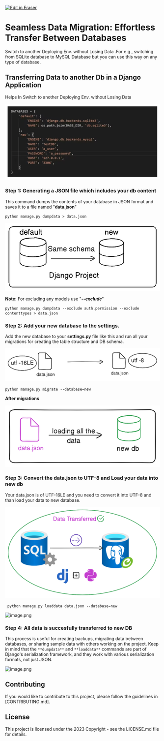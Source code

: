 <p><a target="_blank" href="https://app.eraser.io/workspace/unlCADwgHzuK1NUv2vDg" id="edit-in-eraser-github-link"><img alt="Edit in Eraser" src="https://firebasestorage.googleapis.com/v0/b/second-petal-295822.appspot.com/o/images%2Fgithub%2FOpen%20in%20Eraser.svg?alt=media&amp;token=968381c8-a7e7-472a-8ed6-4a6626da5501"></a></p>

# Seamless Data Migration: Effortless Transfer Between Databases 
Switch to another Deploying Env. without Losing Data .For e.g., switching from SQLite database to MySQL Database but you can use this way on any type of database.



## Transferring Data to another Db in a Django Application
Helps In Switch to another Deploying Env. without Losing Data

![image.png](/.eraser/unlCADwgHzuK1NUv2vDg___PyIGY6S3LKYuPtLSivFCFleXZbx2___csKiAD4H34q7g_rJKdhIq.png "image.png")

### Step 1: Generating a JSON file which includes your db content 
This command dumps the contents of your database in JSON format and saves it to a file named "**data.json**"

```
python manage.py dumpdata > data.json
```
![image.png](/.eraser/unlCADwgHzuK1NUv2vDg___PyIGY6S3LKYuPtLSivFCFleXZbx2___-a8V7M-YVGnagJXMS8Y-M.png "image.png")

**Note:** For excluding any models use "**_--exclude_**"

```
python manage.py dumpdata --exclude auth.permission --exclude contenttypes > data.json
```
### Step 2: Add your new database to the settings.
Add the new database to your **settings.py** file like this and run all your migrations for creating the table structure and DB schema.

![image.png](/.eraser/unlCADwgHzuK1NUv2vDg___PyIGY6S3LKYuPtLSivFCFleXZbx2___sKP2z0NARBCwF9BO7RDUo.png "image.png")

```
python manage.py migrate --database=new
```
**After migrations**

![image.png](/.eraser/unlCADwgHzuK1NUv2vDg___PyIGY6S3LKYuPtLSivFCFleXZbx2___SIjNokx9Jzq2oB6X0fs3C.png "image.png")

### Step 3: Convert the data.json to UTF-8 and Load your data into new db
Your data.json is of UTF-16LE and you need to convert it into UTF-8 and than load your data to new database.

![image.png](/.eraser/unlCADwgHzuK1NUv2vDg___PyIGY6S3LKYuPtLSivFCFleXZbx2___oY4EJget7utydKikFFWBH.png "image.png")

```
 python manage.py loaddata data.json --database=new
```


![image.png](/.eraser/unlCADwgHzuK1NUv2vDg___PyIGY6S3LKYuPtLSivFCFleXZbx2___jyMLzwTnlpu80y2g69J4v.png "image.png")

### Step 4: All data is succesfully transferred to new DB
 This process is useful for creating backups, migrating data between databases, or sharing sample data with others working on the project. Keep in mind that the `**dumpdata**` and `**loaddata**` commands are part of Django's serialization framework, and they work with various serialization formats, not just JSON.

![image.png](/.eraser/unlCADwgHzuK1NUv2vDg___PyIGY6S3LKYuPtLSivFCFleXZbx2___gJ9YIH6us0DifwnKzi1PZ.png "image.png")

## Contributing
If you would like to contribute to this project, please follow the guidelines in [CONTRIBUTING.md].

## License
This project is licensed under the 2023 Copyright - see the LICENSE.md file for details. 


<!--- Eraser file: https://app.eraser.io/workspace/unlCADwgHzuK1NUv2vDg --->
